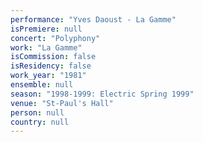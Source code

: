 ```yaml
---
performance: "Yves Daoust - La Gamme"
isPremiere: null
concert: "Polyphony"
work: "La Gamme"
isCommission: false
isResidency: false
work_year: "1981"
ensemble: null
season: "1998-1999: Electric Spring 1999"
venue: "St-Paul's Hall"
person: null
country: null
---
```


